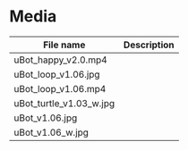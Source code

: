 # Media

| File name                   | Description
|-----------------------------|----------------------
| uBot_happy_v2.0.mp4         |
| uBot_loop_v1.06.jpg         |
| uBot_loop_v1.06.mp4         |
| uBot_turtle_v1.03_w.jpg     |
| uBot_v1.06.jpg              |
| uBot_v1.06_w.jpg            |
